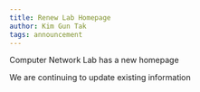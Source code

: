 ```yaml
---
title: Renew Lab Homepage
author: Kim Gun Tak
tags: announcement
---
```


Computer Network Lab has a new homepage


We are continuing to update existing information
